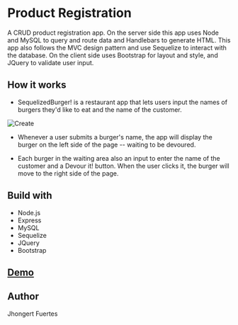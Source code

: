 # Product Registration
A CRUD product registration app. On the server side this app uses Node and MySQL to query and route data and Handlebars to generate HTML. This app also follows the MVC design pattern and use Sequelize to interact with the database. On the client side uses Bootstrap for layout and style, and JQuery to validate user input.

## How it works
- SequelizedBurger! is a restaurant app that lets users input the names of burgers they'd like to eat and the name of the customer.

![Create](https://github.com/Jhongert/Product-Registration/blob/master/public/images/create.jpeg?raw=true)

- Whenever a user submits a burger's name, the app will display the burger on the left side of the page -- waiting to be devoured.

- Each burger in the waiting area also an input to enter the name of the customer and a Devour it! button. When the user clicks it, the burger will move to the right side of the page.

## Build with
- Node.js
- Express
- MySQL
- Sequelize
- JQuery
- Bootstrap

## [Demo](https://salty-earth-12670.herokuapp.com/)

## Author
Jhongert Fuertes
